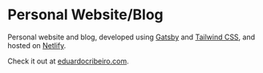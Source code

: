 # **Personal Website/Blog**

Personal website and blog, developed using [Gatsby](https://www.gatsbyjs.com/) and [Tailwind CSS](https://tailwindcss.com/), and hosted on [Netlify](https://www.netlify.com/).

Check it out at [eduardocribeiro.com](https://eduardocribeiro.com/).
